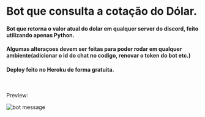 # Bot que consulta a cotação do Dólar.

#### Bot que retorna o valor atual do dolar em qualquer server do discord, feito utilizando apenas Python.

#### Algumas alteraçoes devem ser feitas para poder rodar em qualquer ambiente(adicionar o id do chat no codigo, renovar o token do bot etc.)

#### Deploy feito no Heroku de forma gratuita.

</br >

Preview:

![bot message ](https://ik.imagekit.io/AlvesLuan/bot_message_2tzd0KBNO.JPG?ik-sdk-version=javascript-1.4.3&updatedAt=1665056682574")

